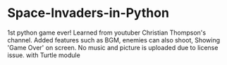 # Space-Invaders-in-Python
1st python game ever! Learned from youtuber Christian Thompson's channel. Added features such as BGM, enemies can also shoot, Showing 'Game Over' on screen.
No music and picture is uploaded due to license issue.
with Turtle module
